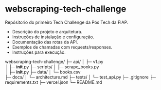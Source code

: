 # webscraping-tech-challenge
Repósitorio do primeiro Tech Challenge da Pós Tech da FIAP.

- Descrição do projeto e arquitetura.
- Instruções de instalação e configuração.
- Documentação das rotas da API.
- Exemplos de chamadas com requests/responses.
- Instruções para execução.

webscraping-tech-challenge/
├─ api/
│  ├─ v1.py                
│  ├─ __init__.py
├─ scripts/
│  ├─ scrape_books.py      
│  ├─ __init__.py
├─ data/
│  └─ books.csv           
├─ docs/
│  └─ architecture.md 
├─ tests/
│  └─ test_api.py
├─ .gitignore
├─ requirements.txt
├─ vercel.json
└─ README.md
